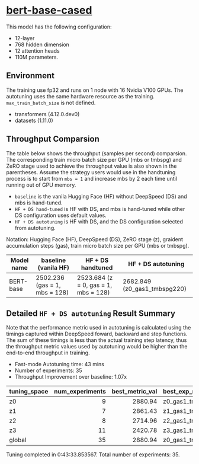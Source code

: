 # [bert-base-cased](https://huggingface.co/bert-base-cased)

This model has the following configuration:

- 12-layer
- 768 hidden dimension
- 12 attention heads
- 110M parameters.

## Environment

The training use fp32 and runs on 1 node with 16 Nvidia V100 GPUs. The autotuning uses the same hardware resource as the training. `max_train_batch_size` is not defined.

- transformers (4.12.0.dev0)
- datasets (1.11.0)

## Throughput Comparsion

The table below shows the throughput (samples per second) comparsion. The corresponding train micro batch size per GPU (mbs or tmbspg) and ZeRO stage used to achieve the throughput value is also shown in the parentheses. Assume the strategy users would use in the handtuning process is to start from `mbs = 1` and increase mbs by 2 each time until running out of GPU memory.
 - `baseline` is the vanila Hugging Face (HF) without DeepSpeed (DS) and mbs is hand-tuned.
 - `HF + DS hand-tuned` is HF with DS, and mbs is hand-tuned while other DS configuration uses default values.
 - `HF + DS autotuning` is HF with DS, and the DS configuration selected from autotuning.

Notation: Hugging Face (HF), DeepSpeed (DS), ZeRO stage (z), graident accumulation steps (gas), train micro batch size per GPU (mbs or tmbspg).

| Model name | baseline (vanila HF)          | HF + DS handtuned                    | HF + DS autotuning           |
| ---------- | ----------------------------- | ------------------------------------ | ---------------------------- |
| BERT-base  | 2502.236 (gas = 1, mbs = 128) | 2523.684 (z = 0, gas = 1, mbs = 128) | 2682.849 (z0_gas1_tmbspg220) |

## Detailed `HF + DS autotuning` Result Summary

Note that the performance metric used in autotuning is calculated using the timings captured within DeepSpeed foward, backward and step functions. The sum of these timings is less than the actual training step latency, thus the throughput metric values used by autotuning would be higher than the end-to-end throughput in training.

- Fast-mode Autotuning time: 43 mins
- Number of experiments: 35
- Throughput Improvement over baseline: 1.07x

| tuning_space | num_experiments | best_metric_val | best_exp_name     |
| :----------- | --------------: | --------------: | :---------------- |
| z0           |               9 |         2880.94 | z0_gas1_tmbspg220 |
| z1           |               7 |         2861.43 | z1_gas1_tmbspg220 |
| z2           |               8 |         2714.96 | z2_gas1_tmbspg240 |
| z3           |              11 |         2420.78 | z3_gas1_tmbspg240 |
| global       |              35 |         2880.94 | z0_gas1_tmbspg220 |

Tuning completed in 0:43:33.853567. Total number of experiments: 35.
